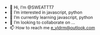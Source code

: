 - 👋 Hi, I’m @SWEATTT7
- 👀 I’m interested in javascript, python
- 🌱 I’m currently learning javascript, python
- 💞️ I’m looking to collaborate on ...
- 📫 How to reach me e_yldrm@outlook.com

<!---
SWEATTT7/SWEATTT7 is a ✨ special ✨ repository because its `README.md` (this file) appears on your GitHub profile.
You can click the Preview link to take a look at your changes.
--->
